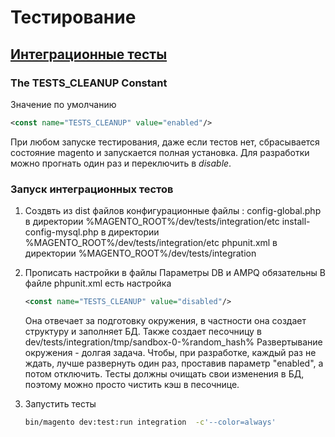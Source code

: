 # Тестирование

## [Интеграционные тесты](http://devdocs.magento.com/guides/v2.0/test/integration/integration_test_execution.html)

### The TESTS\_CLEANUP Constant

Значение по умолчанию

```xml
<const name="TESTS_CLEANUP" value="enabled"/>
```

При любом запуске тестирования, даже если тестов нет, сбрасывается состояние magento и запускается полная установка. Для разработки можно прогнать один раз и переключить в _disable_.

### Запуск интеграционных тестов

1. Создвть из dist файлов конфигурационные файлы :
   config-global.php в директории %MAGENTO\_ROOT%/dev/tests/integration/etc
   install-config-mysql.php в директории %MAGENTO\_ROOT%/dev/tests/integration/etc
   phpunit.xml в директории %MAGENTO\_ROOT%/dev/tests/integration
2. Прописать настройки в файлы
   Параметры DB и AMPQ обязательны
   В файле phpunit.xml есть настройка
   ```xml
   <const name="TESTS_CLEANUP" value="disabled"/>
   ```

   Она отвечает за подготовку окружения, в частности она создает структуру и заполняет БД.
   Также создает песочницу в dev/tests/integration/tmp/sandbox-0-%random\_hash%
   Развертывание окружения - долгая задача. Чтобы, при разработке, каждый раз не ждать, 
   лучше развернуть один раз, проставив параметр "enabled", а потом отключить.
   Тесты должны очищать свои изменения в БД, поэтому можно просто чистить кэш в песочнице.
3. Запустить тесты
   ```bash
   bin/magento dev:test:run integration  -c'--color=always'
   ```



